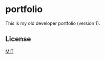 # portfolio
This is my old developer portfolio (version 1).


## License
[MIT](https://choosealicense.com/licenses/mit/)
